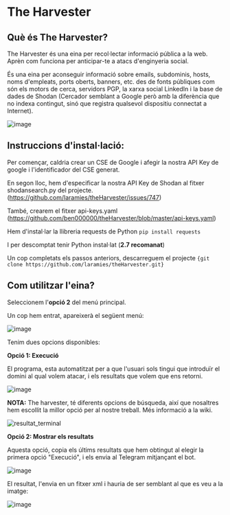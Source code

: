 
# The Harvester

## Què és The Harvester?

The Harvester és una eina per recol·lectar informació pública a la web. Aprèn com funciona per anticipar-te a atacs d'enginyeria social.

És una eina per aconseguir informació sobre emails, subdominis, hosts, noms d'empleats, ports oberts, banners, etc. des de fonts públiques com són els motors de cerca, servidors PGP, la xarxa social LinkedIn i la base de dades de Shodan (Cercador semblant a Google però amb la diferència que no indexa contingut, sinó que registra qualsevol dispositiu connectat a Internet).

![image](https://user-images.githubusercontent.com/80519737/169096715-f2888767-d59e-40b3-9786-7afd5b8aac22.png)

## Instruccions d'instal·lació:

Per començar, caldria crear un CSE de Google i afegir la nostra API Key de google i l'identificador del CSE generat.

En segon lloc, hem d'especificar la nostra API Key de Shodan al fitxer shodansearch.py del projecte. (https://github.com/laramies/theHarvester/issues/747)

També, crearem el fitxer api-keys.yaml (https://github.com/ben000000/theHarvester/blob/master/api-keys.yaml)

Hem d'instal·lar la llibreria requests de Python `pip install requests`

I per descomptat tenir Python instal·lat (**2.7 recomanat**)

Un cop completats els passos anteriors, descarreguem el projecte `{git clone https://github.com/laramies/theHarvester.git}`

## Com utilitzar l'eina?

Seleccionem l'**opció 2** del menú principal.

Un cop hem entrat, apareixerà el següent menú:

![image](https://user-images.githubusercontent.com/80519737/169096134-76fab5a2-b7f9-4a6f-bd96-720656c883fd.png)

Tenim dues opcions disponibles:

**Opció 1: Execució**

El programa, esta automatitzat per a que l'usuari sols tingui que introduïr el domini al qual volem atacar, i els resultats que volem que ens retorni.

![image](https://user-images.githubusercontent.com/80519737/169097723-e6d60a1f-4ea9-406a-8739-9aac0c175a32.png)

**NOTA:** The harvester, té diferents opcions de búsqueda, així que nosaltres hem escollit la millor opció per al nostre treball. Més informació a la wiki. 

![resultat_terminal](https://user-images.githubusercontent.com/80519737/169097941-11434fbd-e06d-4676-bdc3-0d882977fc76.png)

**Opció 2: Mostrar els resultats**

Aquesta opció, copia els últims resultats que hem obtingut al elegir la primera opció "Execució", i els envia al Telegram mitjançant el bot.

![image](https://user-images.githubusercontent.com/80519737/169098347-0e0830e8-0562-43b4-917f-3a6dea12f5f2.png)

El resultat, l'envia en un fitxer xml i hauria de ser semblant al que es veu a la imatge:

![image](https://user-images.githubusercontent.com/80519737/169098659-41c057d8-c010-43fa-84a4-b3bb7c05b5b5.png)




